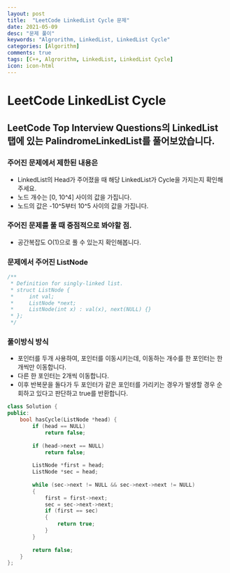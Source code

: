 ```yaml
---
layout: post
title:  "LeetCode LinkedList Cycle 문제"
date: 2021-05-09
desc: "문제 풀이"
keywords: "Algrorithm, LinkedList, LinkedList Cycle"
categories: [Algorithm]
comments: true
tags: [C++, Algrorithm, LinkedList, LinkedList Cycle]
icon: icon-html
---
```


# LeetCode LinkedList Cycle

## LeetCode Top Interview Questions의 LinkedList 탭에 있는 PalindromeLinkedList를 풀어보았습니다.
  
### 주어진 문제에서 제한된 내용은
 - LinkedList의 Head가 주어졌을 때 해당 LinkedList가 Cycle을 가지는지 확인해주세요.
 - 노드 개수는 [0, 10^4] 사이의 값을 가집니다.
 - 노드의 값은 -10^5부터 10^5 사이의 값을 가집니다.
  
### 주어진 문제를 풀 때 중점적으로 봐야할 점.
 - 공간복잡도 O(1)으로 풀 수 있는지 확인해봅니다.
  
### 문제에서 주어진 ListNode  
```cpp
/**
 * Definition for singly-linked list.
 * struct ListNode {
 *     int val;
 *     ListNode *next;
 *     ListNode(int x) : val(x), next(NULL) {}
 * };
 */
```
  
### 풀이방식 방식
 - 포인터를 두개 사용하여, 포인터를 이동시키는데, 이동하는 개수를 한 포인터는 한개씩만 이동합니다.
 - 다른 한 포인터는 2개씩 이동합니다.
 - 이후 반복문을 돌다가 두 포인터가 같은 포인터를 가리키는 경우가 발생할 경우 순회하고 있다고 판단하고 true를 반환합니다. 
  
```cpp
class Solution {
public:
    bool hasCycle(ListNode *head) {
        if (head == NULL)
            return false;
        
        if (head->next == NULL)
            return false;
        
        ListNode *first = head;
        ListNode *sec = head;
        
        while (sec->next != NULL && sec->next->next != NULL)
        {
            first = first->next;
            sec = sec->next->next;
            if (first == sec)
            {
                return true;
            }
        }
        
        return false;
    }
};
```

